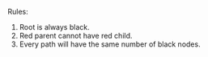 Rules:
1. Root is always black.
2. Red parent cannot have red child. 
3. Every path will have the same number of black nodes. 